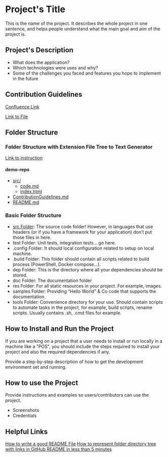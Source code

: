 # Project's Title
This is the name of the project. It describes the whole project in one sentence, and helps people understand what the main goal and aim of the project is.
 
 ## Project's Description
 * What does the application?
 * Which technologies were uses and why?
 * Some of the challenges you faced and features you hope to implement in the future
 
 ## Contribution Guidelines
 [Confluence Link](https://devstack.vwgroup.com/confluence/display/PMATVME/2023-01-17+%7C+TechTalk)
 
 [Link to File](/ContributionGuidelines.md)
 
 ## Folder Structure
 
 ### Folder Structure with Extension File Tree to Text Generator
 [Link to instruction](https://medium.com/@shradhaagarwal01/how-to-represent-folder-directory-tree-with-links-in-github-readme-in-less-than-5-minutes-84230fdcb1)
 #### demo-repo

* [src/](./demo-repo/src)
  * [code.md](./demo-repo/src/code.md)
  * [index.html](./demo-repo/src/index.html)
* [ContributionGuidelines.md](./demo-repo/ContributionGuidelines.md)
* [README.md](./demo-repo/README.md)

 ### Basic Folder Structure
 * [src Folder](src): The source code folder! However, in languages that use headers (or if you have a framework for your application) don’t put those files in here.
 * test Folder: Unit tests, integration tests… go here.
 * .config Folder: It should local configuration related to setup on local machine.
 * .build Folder: This folder should contain all scripts related to build process (PowerShell, Docker compose…).
 * dep Folder: This is the directory where all your dependencies should be stored.
 * doc Folder: The documentation folder
 * res Folder: For all static resources in your project. For example, images.
 * samples Folder: Providing “Hello World” & Co code that supports the documentation.
 * tools Folder: Convenience directory for your use. Should contain scripts to automate tasks in the project, for example, build scripts, rename scripts. Usually contains .sh, .cmd files for example.

 ## How to Install and Run the Project
 If you are working on a project that a user needs to install or run locally in a machine like a "POS", you should include the steps required to install your project and also the required dependencies if any.

Provide a step-by-step description of how to get the development environment set and running.

 ## How to use the Project
 Provide instructions and examples so users/contributors can use the project.
 * Screenshots
 * Credentials

 ## Helpful Links
 [How to write a good README File](https://www.freecodecamp.org/news/how-to-write-a-good-readme-file/)
 [How to represent folder directory tree with links in GitHub README in less than 5 minutes](https://medium.com/@shradhaagarwal01/how-to-represent-folder-directory-tree-with-links-in-github-readme-in-less-than-5-minutes-84230fdcb1)
